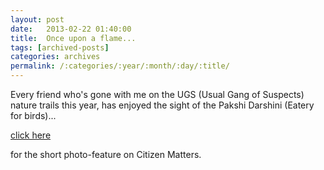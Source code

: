 ```yaml
---
layout: post
date:	2013-02-22 01:40:00
title:  Once upon a flame...
tags: [archived-posts]
categories: archives
permalink: /:categories/:year/:month/:day/:title/
---
```

Every friend  who's gone with me on the UGS (Usual Gang of Suspects) nature trails this year, has enjoyed the sight of the Pakshi Darshini (Eatery for birds)...

<a href="http://bangalore.citizenmatters.in/articles/view/4922-flame-of-the-forest-tree-and-its-birds"> click here </a>

for the short photo-feature on Citizen Matters.
